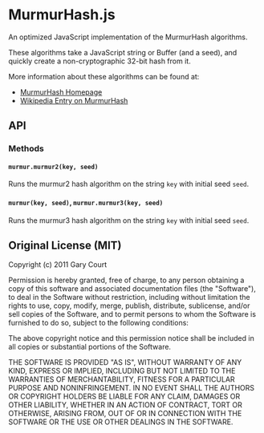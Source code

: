 # MurmurHash.js

An optimized JavaScript implementation of the MurmurHash algorithms.

These algorithms take a JavaScript string or Buffer (and a seed), and quickly create a non-cryptographic 32-bit hash from it.

More information about these algorithms can be found at:

*	[MurmurHash Homepage](http://sites.google.com/site/murmurhash/)
*	[Wikipedia Entry on MurmurHash](http://en.wikipedia.org/wiki/MurmurHash) 

## API

### Methods

#### `murmur.murmur2(key, seed)`
Runs the murmur2 hash algorithm on the string `key` with initial seed `seed`.

#### `murmur(key, seed)`, `murmur.murmur3(key, seed)`
Runs the murmur3 hash algorithm on the string `key` with initial seed `seed`.

## Original License (MIT)

Copyright (c) 2011 Gary Court

Permission is hereby granted, free of charge, to any person obtaining a copy of this software and associated documentation files (the "Software"), to deal in the Software without restriction, including without limitation the rights to use, copy, modify, merge, publish, distribute, sublicense, and/or sell copies of the Software, and to permit persons to whom the Software is furnished to do so, subject to the following conditions:

The above copyright notice and this permission notice shall be included in all copies or substantial portions of the Software.

THE SOFTWARE IS PROVIDED "AS IS", WITHOUT WARRANTY OF ANY KIND, EXPRESS OR IMPLIED, INCLUDING BUT NOT LIMITED TO THE WARRANTIES OF MERCHANTABILITY, FITNESS FOR A PARTICULAR PURPOSE AND NONINFRINGEMENT. IN NO EVENT SHALL THE AUTHORS OR COPYRIGHT HOLDERS BE LIABLE FOR ANY CLAIM, DAMAGES OR OTHER LIABILITY, WHETHER IN AN ACTION OF CONTRACT, TORT OR OTHERWISE, ARISING FROM, OUT OF OR IN CONNECTION WITH THE SOFTWARE OR THE USE OR OTHER DEALINGS IN THE SOFTWARE.
